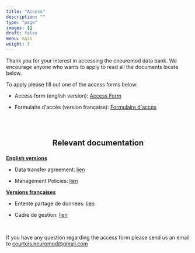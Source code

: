```yaml
---
title: "Access"
description: ""
type: "page"
images: []
draft: false
menu: main
weight: 3
---
```

Thank you for your interest in accessing the cneuromod data bank. We encourage anyone who wants to apply to read all the documents locate below.

To apply please fill out one of the access forms below:

-  Access form (english version): <a href="https://limesurvey.unf-montreal.ca/index.php/971272?newtest=Y&lang=en" target="_blank">Access Form</a>

-  Formulaire d'accès (version française): <a href="https://limesurvey.unf-montreal.ca/index.php/971272?newtest=Y&lang=fr" target="_blank">Formulaire d'accès</a>


<br><br>

## <p align=center>Relevant documentation</p>

__<u>English versions</u>__

-  Data transfer agreement: [lien](cneuromod_data_transfer_agreement_en_2022-06-06.pdf)

-  Management Policies: [lien](cneuromod_management_policies_en_2022-05-06.pdf)

__<u>Versions françaises</u>__

-  Entente partage de données: [lien](cneuromod_entente_transfert_donnees_fr_2022-06-06.docx.pdf)

-  Cadre de gestion: [lien](cneuromod_cadre_gestion_fr_2022-05-06.pdf)

<br>

If you have any question regarding the access form please send us an email to courtois.neuromod@gmail.com
